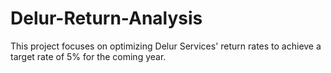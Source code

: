 # Delur-Return-Analysis
This project focuses on optimizing Delur Services' return rates to achieve a target rate of 5% for the coming year.
